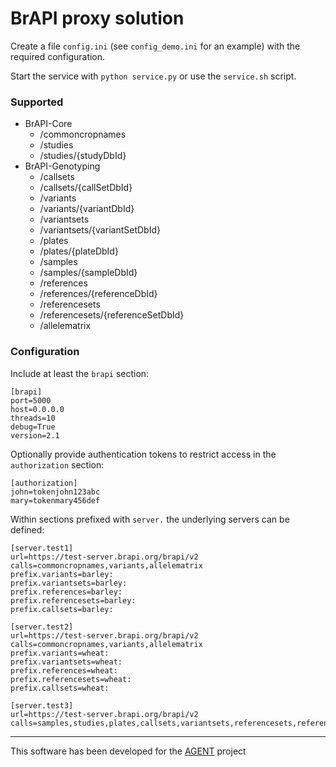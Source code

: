 # BrAPI proxy solution

Create a file `config.ini` (see `config_demo.ini` for an example) with the required configuration.

Start the service with `python service.py` or use the `service.sh` script.

### Supported

- BrAPI-Core
  - /commoncropnames
  - /studies
  - /studies/{studyDbId}
- BrAPI-Genotyping
  - /callsets
  - /callsets/{callSetDbId}
  - /variants
  - /variants/{variantDbId}
  - /variantsets
  - /variantsets/{variantSetDbId}
  - /plates
  - /plates/{plateDbId}
  - /samples
  - /samples/{sampleDbId}
  - /references
  - /references/{referenceDbId}
  - /referencesets
  - /referencesets/{referenceSetDbId}
  - /allelematrix

### Configuration

Include at least the `brapi` section:
```
[brapi]
port=5000
host=0.0.0.0
threads=10
debug=True
version=2.1
```

Optionally provide authentication tokens to restrict access in the `authorization` section:
```
[authorization]
john=tokenjohn123abc
mary=tokenmary456def
```

Within sections prefixed with `server.` the underlying servers can be defined:
```
[server.test1]
url=https://test-server.brapi.org/brapi/v2
calls=commoncropnames,variants,allelematrix
prefix.variants=barley:
prefix.variantsets=barley:
prefix.references=barley:
prefix.referencesets=barley:
prefix.callsets=barley:

[server.test2]
url=https://test-server.brapi.org/brapi/v2
calls=commoncropnames,variants,allelematrix
prefix.variants=wheat:
prefix.variantsets=wheat:
prefix.references=wheat:
prefix.referencesets=wheat:
prefix.callsets=wheat:

[server.test3]
url=https://test-server.brapi.org/brapi/v2
calls=samples,studies,plates,callsets,variantsets,referencesets,references
```

---
This software has been developed for the [AGENT](https://www.agent-project.eu/) project



